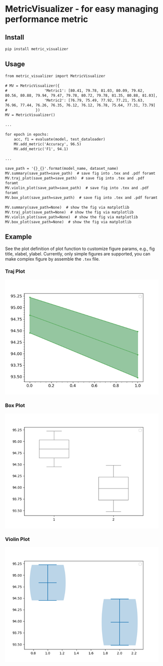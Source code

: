 # MetricVisualizer - for easy managing performance metric

## Install 
```bash
pip install metric_visualizer
```
## Usage

```python3
from metric_visualizer import MetricVisualizer

# MV = MetricVisualizer({
#                 'Metric1': [80.41, 79.78, 81.03, 80.09, 79.62, 80.56, 80.88, 79.94, 79.47, 79.78, 80.72, 79.78, 81.35, 80.88, 81.03],
#                 'Metric2': [76.79, 75.49, 77.92, 77.21, 75.63, 76.96, 77.44, 76.26, 76.35, 76.12, 76.12, 76.78, 75.64, 77.31, 73.79]
#             })
MV = MetricVisualizer()

...

for epoch in epochs:
    acc, f1 = evaluate(model, test_dataloader)
    MV.add_metric('Accuracy', 96.5)
    MV.add_metric('F1', 94.1)

...

save_path = '{}_{}'.format(model_name, dataset_name)
MV.summary(save_path=save_path)  # save fig into .tex and .pdf foramt
MV.traj_plot(save_path=save_path)  # save fig into .tex and .pdf foramt
MV.violin_plot(save_path=save_path)  # save fig into .tex and .pdf foramt
MV.box_plot(save_path=save_path)  # save fig into .tex and .pdf foramt

MV.summary(save_path=None)  # show the fig via matplotlib
MV.traj_plot(save_path=None)  # show the fig via matplotlib
MV.violin_plot(save_path=None)  # show the fig via matplotlib
MV.box_plot(save_path=None)  # show the fig via matplotlib
```

## Example
See the plot definition of plot function to customize figure params, e.g., fig title, xlabel, ylabel.
Currently, only simple figures are supported, you can make complex figure by assemble the `.tex` file.

### Traj Plot
![img.png](fig/traj_plot_example.png)

### Box Plot
![img_1.png](fig/box_plot_example.png)

### Violin Plot
![img_2.png](fig/violin_plot_example.png)